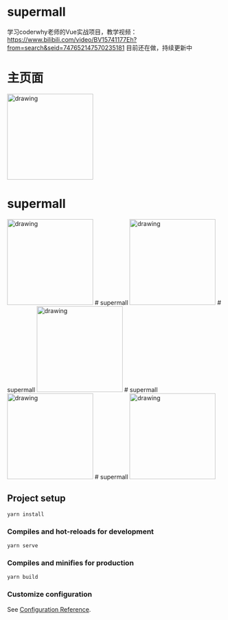 # supermall
学习coderwhy老师的Vue实战项目，教学视频：https://www.bilibili.com/video/BV15741177Eh?from=search&seid=747652147570235181
目前还在做，持续更新中
# 主页面
<img src="https://github.com/humwyd/supermall/blob/master/img/01.png" alt="drawing" width="200"/>

# supermall
<img src="https://github.com/humwyd/supermall/blob/master/img/02.png" alt="drawing" width="200"/>
# supermall
<img src="https://github.com/humwyd/supermall/blob/master/img/03.png" alt="drawing" width="200"/>
# supermall
<img src="https://github.com/humwyd/supermall/blob/master/img/04.png" alt="drawing" width="200"/>
# supermall
<img src="https://github.com/humwyd/supermall/blob/master/img/05.png" alt="drawing" width="200"/>
# supermall
<img src="https://github.com/humwyd/supermall/blob/master/img/06.png" alt="drawing" width="200"/>


## Project setup
```
yarn install
```

### Compiles and hot-reloads for development
```
yarn serve
```

### Compiles and minifies for production
```
yarn build
```

### Customize configuration
See [Configuration Reference](https://cli.vuejs.org/config/).

